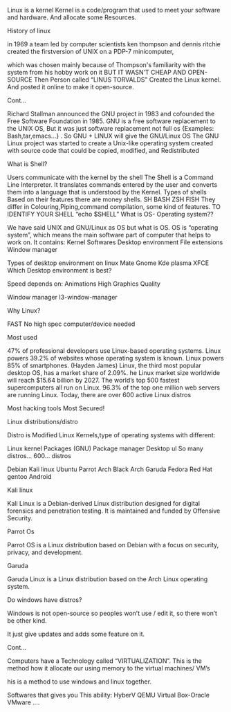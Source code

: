 Linux is a kernel Kernel is a code/program that used to meet your software and hardware. And allocate some Resources.

History of linux

in 1969 a team led by computer scientists ken thompson and dennis ritchie created the firstversion of UNIX on a PDP-7 minicomputer,

which was chosen mainly because of Thompson's familiarity with the system from his hobby work on it BUT IT WASN’T CHEAP AND OPEN-SOURCE Then Person called “LINUS TORVALDS” Created the Linux kernel. And posted it online to make it open-source.

Cont…

Richard Stallman announced the GNU project in 1983 and cofounded the Free Software Foundation in 1985. GNU is a free software replacement to the UNIX OS, But it was just software replacement not full os {Examples: Bash,tar,emacs…} . So GNU + LINUX will give the GNU/Linux OS The GNU Linux project was started to create a Unix-like operating system created with source code that could be copied, modified, and Redistributed

What is Shell?

Users communicate with the kernel by the shell The Shell is a Command Line Interpreter. It translates commands entered by the user and converts them into a language that is understood by the Kernel. Types of shells Based on their features there are money shells. SH BASH ZSH FISH They differ in Colouring,Piping,command compilation, some kind of features. TO IDENTIFY YOUR SHELL “echo $SHELL” What is OS- Operating system??

We have said UNIX and GNU/Linux as OS but what is OS. OS is “operating system”, which means the main software part of computer that helps to work on. It contains: Kernel Softwares Desktop environment File extensions Window manager

Types of desktop environment on linux Mate Gnome Kde plasma XFCE Which Desktop environment is best?

Speed depends on: Animations High Graphics Quality

Window manager I3-window-manager

Why Linux?

FAST No high spec computer/device needed

Most used

47% of professional developers use Linux-based operating systems. Linux powers 39.2% of websites whose operating system is known. Linux powers 85% of smartphones. (Hayden James) Linux, the third most popular desktop OS, has a market share of 2.09%. he Linux market size worldwide will reach $15.64 billion by 2027. The world’s top 500 fastest supercomputers all run on Linux. 96.3% of the top one million web servers are running Linux. Today, there are over 600 active Linux distros

Most hacking tools Most Secured!

Linux distributions/distro

Distro is Modified Linux Kernels,type of operating systems with different:

Linux kernel Packages (GNU) Package manager Desktop ul So many distros… 600… distros

Debian Kali linux Ubuntu Parrot Arch Black Arch Garuda Fedora Red Hat gentoo Android

Kali linux

Kali Linux is a Debian-derived Linux distribution designed for digital forensics and penetration testing. It is maintained and funded by Offensive Security.

Parrot Os

Parrot OS is a Linux distribution based on Debian with a focus on security, privacy, and development.

Garuda

Garuda Linux is a Linux distribution based on the Arch Linux operating system.

Do windows have distros?

Windows is not open-source so peoples won’t use / edit it, so there won’t be other kind.

It just give updates and adds some feature on it.

Cont…

Computers have a Technology called “VIRTUALIZATION”. This is the method how it allocate our using memory to the virtual machines/ VM’s

his is a method to use windows and linux together.

Softwares that gives you This ability: HyberV QEMU Virtual Box-Oracle VMware ….